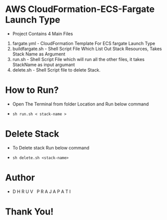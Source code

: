 # AWS CloudFormation-ECS-Fargate Launch Type

- Project Contains 4 Main Files

1. fargate.yml - CloudFormation Template For ECS fargate Launch Type
2. buildfargate.sh - Shell Script File Which List Out Stack Resources, Takes Stack Name as Argument
3. run.sh - Shell Script File which will run all the other files, it takes StackName as input argumant
4. delete.sh - Shell Script file to delete Stack.


# How to Run?

- Open The Terminal from folder Location and Run below command

- ```sh run.sh < stack-name >```

# Delete Stack

- To Delete stack Run below command

- ```sh delete.sh <stack-name>```

# Author

- D H R U V &nbsp; P R A J A P A T I

# Thank You!